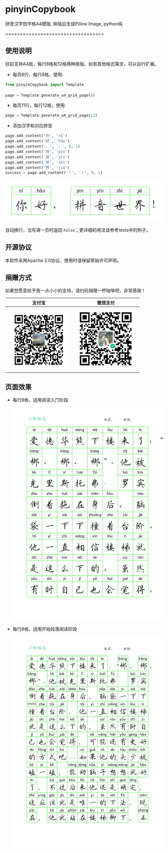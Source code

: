 # pinyinCopybook

拼音汉字田字格A4模版, 排版后生成Pillow Image, python纯

==================================

## 使用说明

目前支持A4纸，每行8格和12格两种排版。如有其他格式需求，可以自行扩展。

* 每页8行，每行8格，使用:

``` python
from pinyinCopybook import Template

page = Template.generate_a4_grid_page(8)
```

* 每页11行，每行12格，使用:

``` python
page = Template.generate_a4_grid_page(12)
```

* 添加汉字和对应拼音

``` python
page.add_content('你', 'nǐ')
page.add_content('好', 'hǎo')
page.add_content('，', '，', 0, 1)
page.add_content('拼', 'pīn')
page.add_content('音', 'yīn')
page.add_content('世', 'shì')
page.add_content('界', 'jiè')
success = page.add_content('！', '！', 0, 1)
```

<img alt="hello, pinyin world" src="doc/hello.png" />

自动换行，当写满一页时返回 ```False```；更详细的用法请参考tests中的例子。

## 开源协议

本软件采用Apache 2.0协议，使用时请保留原始许可声明。

## 捐赠方式

如果您愿意给予我一点小小的支持，请扫码捐赠一杯咖啡吧，非常感谢！

| 支付宝 | 微信支付 |
| :------: | :------: |
| <img width="200" height="200" src="doc/zfb_pay.jpg" /> | <img width="200" height="200" src="doc/wechat_pay.jpg" /> |

## 页面效果

* 每行8格，适用阅读入门阶段

    <img alt="每行8格" src="tests/a4_big.png" />

* 每行8格，适用开始段落阅读阶段

    <img alt="每行12格" src="tests/a4.png" />
